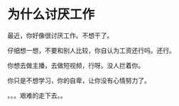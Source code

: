 # 为什么讨厌工作
最近，你好像很讨厌工作。不想干了。

仔细想一想，不要和别人比较，你自认为工资还行吗。还行。

你想去做主播，去做短视频，行呀。没人拦着你。

你只是不想学习，你的自卑，让你没有心情努力了。

。。。艰难的走下去。。